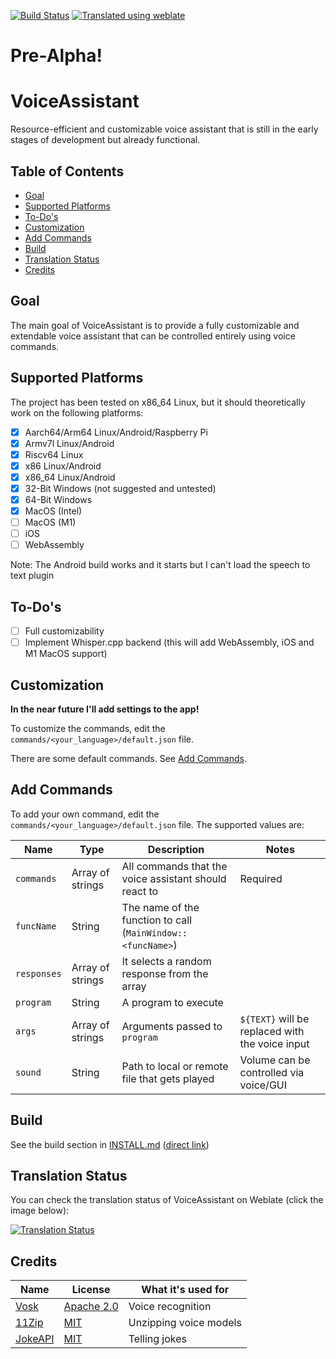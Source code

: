 [![Build Status](https://github.com/tim-gromeyer/VoiceAssistant/actions/workflows/build.yml/badge.svg)](https://github.com/tim-gromeyer/VoiceAssistant/actions/workflows/build.yml)
[![Translated using weblate](https://img.shields.io/badge/Translated%20using%20weblate-✅-green)](https://weblate.org/en/)


# Pre-Alpha!

# VoiceAssistant

Resource-efficient and customizable voice assistant that is still in the early stages of development but already functional.

## Table of Contents

- [Goal](#goal)
- [Supported Platforms](#supported-platforms)
- [To-Do's](#to-dos)
- [Customization](#customization)
- [Add Commands](#add-commands)
- [Build](#build)
- [Translation Status](#translation-status)
- [Credits](#credits)

## Goal

The main goal of VoiceAssistant is to provide a fully customizable and extendable voice assistant that can be controlled entirely using voice commands. 

## Supported Platforms

The project has been tested on x86_64 Linux, but it should theoretically work on the following platforms:

- [x] Aarch64/Arm64 Linux/Android/Raspberry Pi
- [x] Armv7l Linux/Android
- [x] Riscv64 Linux
- [x] x86 Linux/Android
- [x] x86_64 Linux/Android
- [x] 32-Bit Windows (not suggested and untested)
- [x] 64-Bit Windows
- [x] MacOS (Intel)
- [ ] MacOS (M1)
- [ ] iOS
- [ ] WebAssembly

Note: The Android build works and it starts but I can't load the speech to text plugin

## To-Do's

- [ ] Full customizability
- [ ] Implement Whisper.cpp backend (this will add WebAssembly, iOS and M1 MacOS support)

## Customization

**In the near future I'll add settings to the app!**  

To customize the commands, edit the `commands/<your_language>/default.json` file. 

There are some default commands. See [Add Commands](#add-commands).

## Add Commands

To add your own command, edit the `commands/<your_language>/default.json` file. The supported values are:

| Name        | Type             | Description                                                 | Notes                                           |
|-------------|------------------|-------------------------------------------------------------|-------------------------------------------------|
| `commands`  | Array of strings | All commands that the voice assistant should react to       | Required                                        |
| `funcName`  | String           | The name of the function to call (`MainWindow::<funcName>`) |                                                 |
| `responses` | Array of strings | It selects a random response from the array                 |                                                 |
| `program`   | String           | A program to execute                                        |                                                 |
| `args`      | Array of strings | Arguments passed to `program`                               | `${TEXT}` will be replaced with the voice input |
| `sound`     | String           | Path to local or remote file that gets played               | Volume can be controlled via voice/GUI          |

## Build

See the build section in [INSTALL.md](INSTALL.md) ([direct link](INSTALL.md#build))

## Translation Status

You can check the translation status of VoiceAssistant on Weblate (click the image below):

[ ![Translation Status](https://hosted.weblate.org/widgets/voiceassistant/-/multi-auto.svg)](https://hosted.weblate.org/engage/voiceassistant/)


## Credits

| Name                                         | License                                                                | What it's used for     |
|----------------------------------------------|------------------------------------------------------------------------|------------------------|
| [Vosk](https://github.com/alphacep/vosk-api) | [Apache 2.0](https://github.com/alphacep/vosk-api/blob/master/COPYING) | Voice recognition      |
| [11Zip](https://github.com/Sygmei/11Zip)     | [MIT](https://github.com/Sygmei/11Zip/blob/master/LICENSE)             | Unzipping voice models |
| [JokeAPI](https://jokeapi.dev)               | [MIT](https://github.com/Sv443/JokeAPI/blob/master/LICENSE.txt)        | Telling jokes          |
